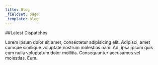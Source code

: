 ```yaml
---
title: Blog
_fieldset: page
_template: blog
---
```


##Latest Dispatches

Lorem ipsum dolor sit amet, consectetur adipisicing elit. Adipisci, amet cumque similique voluptate nostrum molestias nam. Ad, ipsa ipsum quis cum nulla voluptatum dolor mollitia. Consequuntur accusamus vel molestias. Eum.
